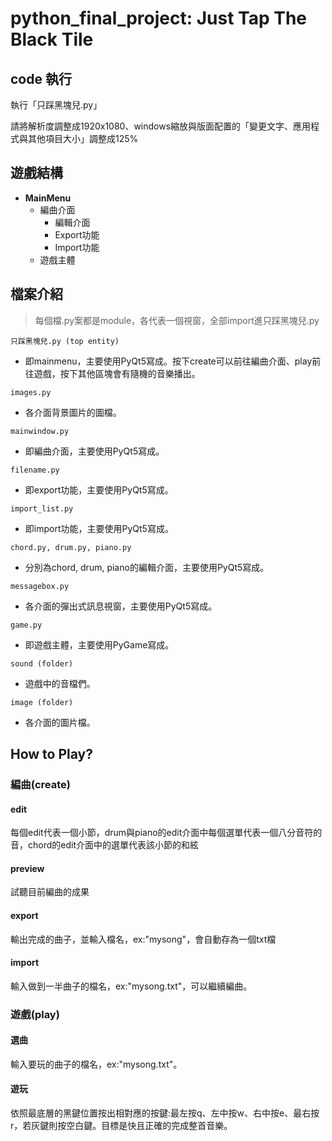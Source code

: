 # python_final_project: Just Tap The Black Tile 

## code 執行
執行「只踩黑塊兒.py」

請將解析度調整成1920x1080、windows縮放與版面配置的「變更文字、應用程式與其他項目大小」調整成125%

## 遊戲結構
* **MainMenu**
  * 編曲介面
    * 編輯介面
    * Export功能
    * Import功能
  * 遊戲主體

## 檔案介紹
> 每個檔.py案都是module，各代表一個視窗，全部import進只踩黑塊兒.py

`只踩黑塊兒.py (top entity)`
* 即mainmenu，主要使用PyQt5寫成。按下create可以前往編曲介面、play前往遊戲，按下其他區塊會有隨機的音樂播出。

`images.py`
* 各介面背景圖片的圖檔。

`mainwindow.py `
* 即編曲介面，主要使用PyQt5寫成。

`filename.py `
* 即export功能，主要使用PyQt5寫成。

`import_list.py `
* 即import功能，主要使用PyQt5寫成。

`chord.py, drum.py, piano.py`
* 分別為chord, drum, piano的編輯介面，主要使用PyQt5寫成。

`messagebox.py`
* 各介面的彈出式訊息視窗，主要使用PyQt5寫成。

`game.py`
* 即遊戲主體，主要使用PyGame寫成。

`sound (folder)`
* 遊戲中的音檔們。

`image (folder)`
* 各介面的圖片檔。

## How to Play?
### 編曲(create)
#### edit
每個edit代表一個小節，drum與piano的edit介面中每個選單代表一個八分音符的音，chord的edit介面中的選單代表該小節的和絃
#### preview
試聽目前編曲的成果
#### export
輸出完成的曲子，並輸入檔名，ex:"mysong"，會自動存為一個txt檔
#### import
輸入做到一半曲子的檔名，ex:"mysong.txt"，可以繼續編曲。

### 遊戲(play)
#### 選曲
輸入要玩的曲子的檔名，ex:"mysong.txt"。
#### 遊玩
依照最底層的黑鍵位置按出相對應的按鍵:最左按q、左中按w、右中按e、最右按r，若灰鍵則按空白鍵。目標是快且正確的完成整首音樂。


